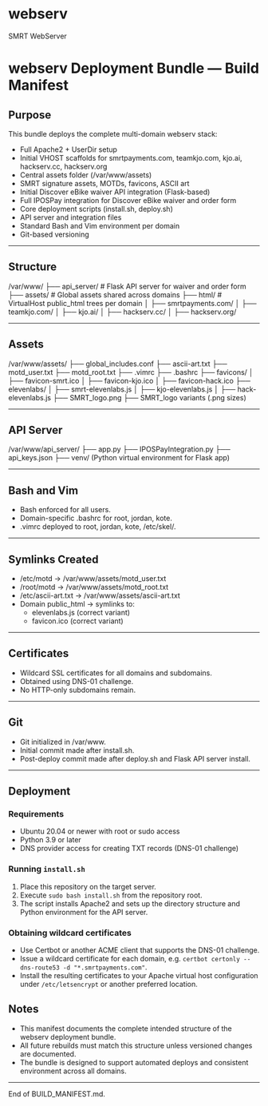 # webserv
SMRT WebServer
# webserv Deployment Bundle — Build Manifest

## Purpose

This bundle deploys the complete multi-domain webserv stack:

- Full Apache2 + UserDir setup
- Initial VHOST scaffolds for smrtpayments.com, teamkjo.com, kjo.ai, hackserv.cc, hackserv.org
- Central assets folder (/var/www/assets)
- SMRT signature assets, MOTDs, favicons, ASCII art
- Initial Discover eBike waiver API integration (Flask-based)
- Full IPOSPay integration for Discover eBike waiver and order form
- Core deployment scripts (install.sh, deploy.sh)
- API server and integration files
- Standard Bash and Vim environment per domain
- Git-based versioning

---

## Structure

/var/www/
├── api_server/                 # Flask API server for waiver and order form
├── assets/                     # Global assets shared across domains
├── html/                       # VirtualHost public_html trees per domain
│   ├── smrtpayments.com/
│   ├── teamkjo.com/
│   ├── kjo.ai/
│   ├── hackserv.cc/
│   ├── hackserv.org/

---

## Assets

/var/www/assets/
├── global_includes.conf
├── ascii-art.txt
├── motd_user.txt
├── motd_root.txt
├── .vimrc
├── .bashrc
├── favicons/
│   ├── favicon-smrt.ico
│   ├── favicon-kjo.ico
│   ├── favicon-hack.ico
├── elevenlabs/
│   ├── smrt-elevenlabs.js
│   ├── kjo-elevenlabs.js
│   ├── hack-elevenlabs.js
├── SMRT_logo.png
├── SMRT_logo variants (.png sizes)

---

## API Server

/var/www/api_server/
├── app.py
├── IPOSPayIntegration.py
├── api_keys.json
├── venv/ (Python virtual environment for Flask app)

---

## Bash and Vim

- Bash enforced for all users.
- Domain-specific .bashrc for root, jordan, kote.
- .vimrc deployed to root, jordan, kote, /etc/skel/.

---

## Symlinks Created

- /etc/motd → /var/www/assets/motd_user.txt
- /root/motd → /var/www/assets/motd_root.txt
- /etc/ascii-art.txt → /var/www/assets/ascii-art.txt
- Domain public_html → symlinks to:
  - elevenlabs.js (correct variant)
  - favicon.ico (correct variant)

---

## Certificates

- Wildcard SSL certificates for all domains and subdomains.
- Obtained using DNS-01 challenge.
- No HTTP-only subdomains remain.

---

## Git

- Git initialized in /var/www.
- Initial commit made after install.sh.
- Post-deploy commit made after deploy.sh and Flask API server install.

---
## Deployment

### Requirements
- Ubuntu 20.04 or newer with root or sudo access
- Python 3.9 or later
- DNS provider access for creating TXT records (DNS-01 challenge)

### Running `install.sh`
1. Place this repository on the target server.
2. Execute `sudo bash install.sh` from the repository root.
3. The script installs Apache2 and sets up the directory structure and Python environment for the API server.

### Obtaining wildcard certificates
- Use Certbot or another ACME client that supports the DNS-01 challenge.
- Issue a wildcard certificate for each domain, e.g. `certbot certonly --dns-route53 -d "*.smrtpayments.com"`.
- Install the resulting certificates to your Apache virtual host configuration under `/etc/letsencrypt` or another preferred location.


## Notes

- This manifest documents the complete intended structure of the webserv deployment bundle.
- All future rebuilds must match this structure unless versioned changes are documented.
- The bundle is designed to support automated deploys and consistent environment across all domains.

---

End of BUILD_MANIFEST.md.
